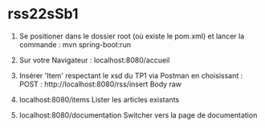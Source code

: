 # rss22sSb1

1. Se positioner dans le dossier root (où existe le pom.xml) et lancer la commande : mvn spring-boot:run

2. Sur votre Navigateur : localhost:8080/accueil

3. Insérer 'Item' respectant le xsd du TP1 via Postman en choisissant :
          POST : http://localhost:8080/rss/insert
          Body
          raw

4. localhost:8080/items
          Lister les articles existants

5. localhost:8080/documentation
          Switcher vers la page de documentation
